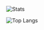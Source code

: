![Stats](https://github-readme-stats.vercel.app/api?username=dtcxzyw&show_icons=true&count_private=true&theme=dark)

![Top Langs](https://github-readme-stats.vercel.app/api/top-langs/?username=dtcxzyw&layout=compact&hide=shell,tex,makefile,roff,html,m4,objective-c,objective-c%2B%2B&theme=dark)
